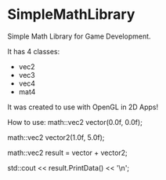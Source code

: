# SimpleMathLibrary
Simple Math Library for Game Development.

It has 4 classes:
- vec2
- vec3
- vec4
- mat4

It was created to use with OpenGL in 2D Apps!

How to use:
math::vec2 vector(0.0f, 0.0f);

math::vec2 vector2(1.0f, 5.0f);

math::vec2 result = vector + vector2;


std::cout << result.PrintData() << '\n';
